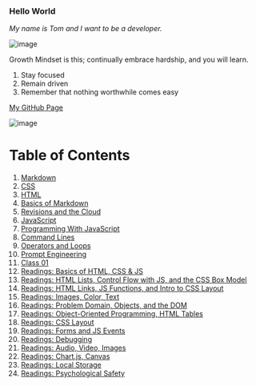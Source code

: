 
### Hello World

_My name is Tom and I want to be a developer._

![image](https://github.com/capps14e/reading-notes/assets/143365157/3a1ec991-6a34-4b84-97b0-f59ca0eef8a4)

Growth Mindset is this; continually embrace hardship, and you will learn.

1. Stay focused
1. Remain driven
1. Remember that nothing worthwhile comes easy

[My GitHub Page](https://github.com/capps14e)

![image](https://github.com/capps14e/capps14e.github.io/assets/143365157/e473daca-2990-473e-8b25-ff77f27daf50)

# Table of Contents

1. [Markdown](/Markdown.md)
2. [CSS](/CSS.md)
3. [HTML](/HTML.md)
4. [Basics of Markdown](/BasicsofMarkdown.md)
5. [Revisions and the Cloud](/RevisionsandtheCloud.md)
6. [JavaScript](/JavaScript.md)
7. [Programming With JavaScript](/ProgrammingWithJavaScript.md)
8. [Command Lines](/CommandLines.md)
9. [Operators and Loops](/OperatorsAndLoops.md)
10. [Prompt Engineering](/prompt-engineering.md)
11. [Class 01](/class-01.md)
12. [Readings: Basics of HTML, CSS & JS](/Basics-of-HTML-CSS-and-JS.md)
13. [Readings: HTML Lists, Control Flow with JS, and the CSS Box Model](/HTML-Lists-Control-Flow-with-JS-and-the-CSS-Box-Model.md)
14. [Readings: HTML Links, JS Functions, and Intro to CSS Layout](HTML-Links-JS-Functions-and-Intro-to-CSS-Layout.md)
15. [Readings: Images, Color, Text](Images-Color-Text.md)
16. [Readings: Problem Domain, Objects, and the DOM](Problem-Domain-Objects-and-the-DOM.md)
17. [Readings: Object-Oriented Programming, HTML Tables](Object-Oriented-Programming-HTML-Tables.md)
18. [Readings: CSS Layout](CSS-Layout.md)
19. [Readings: Forms and JS Events](Forms-and-JS-Events.md)
20. [Readings: Debugging](Debugging.md)
21. [Readings: Audio, Video, Images](Audio-Video-Images.md)
22. [Readings: Chart.js, Canvas](ChartJS-Canvas.md)
23. [Readings: Local Storage](Local-Storage.md)
24. [Readings: Psychological Safety](Psychological-Safety.md)


  
